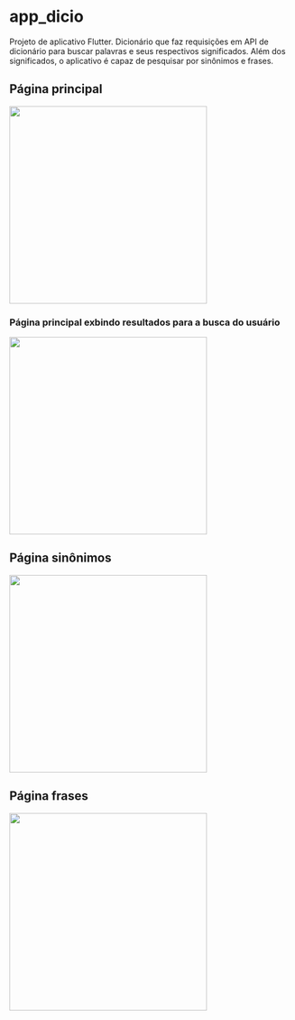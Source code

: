 # app_dicio

Projeto de aplicativo Flutter. 
Dicionário que faz requisições em API de dicionário para buscar palavras e seus respectivos significados. Além dos significados, o aplicativo é capaz de pesquisar por sinônimos e frases. 

## Página principal 
<img src="https://github.com/Markfgui675/app_dicio/assets/85682890/ff829d43-e2c5-487f-ac26-737498f44c21" width="350px"/>

### Página principal exbindo resultados para a busca do usuário

<img src="https://github.com/Markfgui675/app_dicio/assets/85682890/8600ebab-7d79-4a5e-8176-7c9c87ee55b2" width="350px"/>

## Página sinônimos

<img src="https://github.com/Markfgui675/app_dicio/assets/85682890/9d30a99b-ae17-4eeb-a81a-c70084d35945" width="350px"/>

## Página frases

<img src="https://github.com/Markfgui675/app_dicio/assets/85682890/ab4692ae-008f-488f-87ce-d51cf7eff591" width="350px"/>
